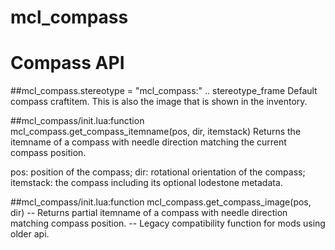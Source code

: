 # mcl_compass

# Compass API

##mcl_compass.stereotype = "mcl_compass:" .. stereotype_frame
Default compass craftitem.  This is also the image that is shown in the inventory.

##mcl_compass/init.lua:function mcl_compass.get_compass_itemname(pos, dir, itemstack)
Returns the itemname of a compass with needle direction matching the
current compass position.

  pos: position of the compass;
  dir: rotational orientation of the compass;
  itemstack: the compass including its optional lodestone metadata.

##mcl_compass/init.lua:function mcl_compass.get_compass_image(pos, dir)
-- Returns partial itemname of a compass with needle direction matching compass position.
-- Legacy compatibility function for mods using older api.


